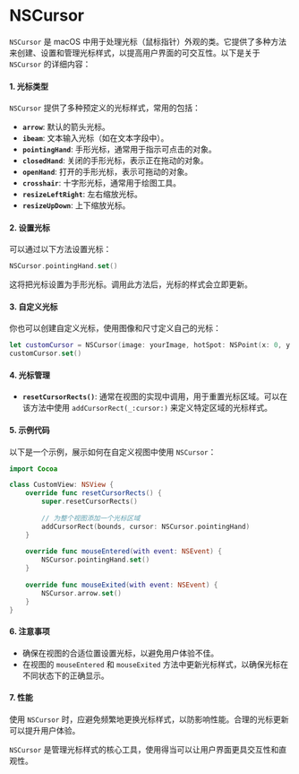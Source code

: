 # NSCursor

`NSCursor` 是 macOS 中用于处理光标（鼠标指针）外观的类。它提供了多种方法来创建、设置和管理光标样式，以提高用户界面的可交互性。以下是关于 `NSCursor` 的详细内容：

#### 1. **光标类型**

`NSCursor` 提供了多种预定义的光标样式，常用的包括：

* **`arrow`**: 默认的箭头光标。
* **`ibeam`**: 文本输入光标（如在文本字段中）。
* **`pointingHand`**: 手形光标，通常用于指示可点击的对象。
* **`closedHand`**: 关闭的手形光标，表示正在拖动的对象。
* **`openHand`**: 打开的手形光标，表示可拖动的对象。
* **`crosshair`**: 十字形光标，通常用于绘图工具。
* **`resizeLeftRight`**: 左右缩放光标。
* **`resizeUpDown`**: 上下缩放光标。

#### 2. **设置光标**

可以通过以下方法设置光标：

```swift
NSCursor.pointingHand.set()
```

这将把光标设置为手形光标。调用此方法后，光标的样式会立即更新。

#### 3. **自定义光标**

你也可以创建自定义光标，使用图像和尺寸定义自己的光标：

```swift
let customCursor = NSCursor(image: yourImage, hotSpot: NSPoint(x: 0, y: 0))
customCursor.set()
```

#### 4. **光标管理**

* **`resetCursorRects()`**: 通常在视图的实现中调用，用于重置光标区域。可以在该方法中使用 `addCursorRect(_:cursor:)` 来定义特定区域的光标样式。

#### 5. **示例代码**

以下是一个示例，展示如何在自定义视图中使用 `NSCursor`：

```swift
import Cocoa

class CustomView: NSView {
    override func resetCursorRects() {
        super.resetCursorRects()
        
        // 为整个视图添加一个光标区域
        addCursorRect(bounds, cursor: NSCursor.pointingHand)
    }
    
    override func mouseEntered(with event: NSEvent) {
        NSCursor.pointingHand.set()
    }
    
    override func mouseExited(with event: NSEvent) {
        NSCursor.arrow.set()
    }
}
```

#### 6. **注意事项**

* 确保在视图的合适位置设置光标，以避免用户体验不佳。
* 在视图的 `mouseEntered` 和 `mouseExited` 方法中更新光标样式，以确保光标在不同状态下的正确显示。

#### 7. **性能**

使用 `NSCursor` 时，应避免频繁地更换光标样式，以防影响性能。合理的光标更新可以提升用户体验。

`NSCursor` 是管理光标样式的核心工具，使用得当可以让用户界面更具交互性和直观性。
